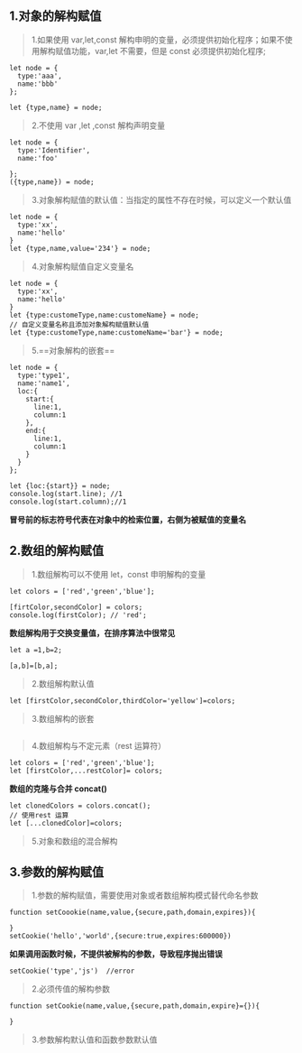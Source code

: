 ## 1.对象的解构赋值

> 1.如果使用 var,let,const 解构申明的变量，必须提供初始化程序；如果不使用解构赋值功能，var,let 不需要，但是 const 必须提供初始化程序;

```
let node = {
  type:'aaa',
  name:'bbb'
};

let {type,name} = node;
```

> 2.不使用 var ,let ,const 解构声明变量

```
let node = {
  type:'Identifier',
  name:'foo'

};
({type,name}) = node;
```

> 3.对象解构赋值的默认值：当指定的属性不存在时候，可以定义一个默认值

```
let node = {
  type:'xx',
  name:'hello'
}
let {type,name,value='234'} = node;
```

> 4.对象解构赋值自定义变量名

```
let node = {
  type:'xx',
  name:'hello'
}
let {type:customeType,name:customeName} = node;
// 自定义变量名称且添加对象解构赋值默认值
let {type:customeType,name:customeName='bar'} = node;
```

> 5.==对象解构的嵌套==

```
let node = {
  type:'type1',
  name:'name1',
  loc:{
    start:{
      line:1,
      column:1
    },
    end:{
      line:1,
      column:1
    }
  }
};

let {loc:{start}} = node;
console.log(start.line); //1
console.log(start.column);//1
```

**冒号前的标志符号代表在对象中的检索位置，右侧为被赋值的变量名**

## 2.数组的解构赋值

> 1.数组解构可以不使用 let，const 申明解构的变量

```
let colors = ['red','green','blue'];

[firtColor,secondColor] = colors;
console.log(firstColor); // 'red';
```

**数组解构用于交换变量值，在排序算法中很常见**

```
let a =1,b=2;

[a,b]=[b,a];
```

> 2.数组解构默认值

```
let [firstColor,secondColor,thirdColor='yellow']=colors;
```

> 3.数组解构的嵌套

```

```

> 4.数组解构与不定元素（rest 运算符）

```
let colors = ['red','green','blue'];
let [firstColor,...restColor]= colors;
```

**数组的克隆与合并 concat()**

```
let clonedColors = colors.concat();
// 使用rest 运算
let [...clonedColor]=colors;
```

> 5.对象和数组的混合解构

## 3.参数的解构赋值

> 1.参数的解构赋值，需要使用对象或者数组解构模式替代命名参数

```
function setCoookie(name,value,{secure,path,domain,expires}){

}
setCookie('hello','world',{secure:true,expires:600000})
```

**如果调用函数时候，不提供被解构的参数，导致程序抛出错误**

```
setCookie('type','js')  //error
```

> 2.必须传值的解构参数

```
function setCookie(name,value,{secure,path,domain,expire}={}){

}
```

> 3.参数解构默认值和函数参数默认值

